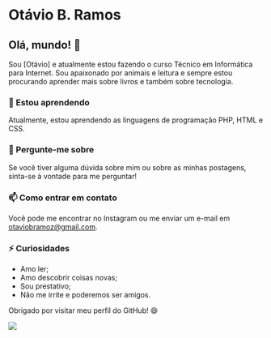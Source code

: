 # Otávio B. Ramos

## Olá, mundo! 👋

Sou [Otávio] e atualmente estou fazendo o curso Técnico em Informática para Internet. Sou apaixonado por animais e leitura e sempre estou procurando aprender mais sobre livros e também sobre tecnologia.

### 🌱 Estou aprendendo

Atualmente, estou aprendendo as linguagens de programação PHP, HTML e CSS.

### 💬 Pergunte-me sobre

Se você tiver alguma dúvida sobre mim ou sobre as minhas postagens, sinta-se à vontade para me perguntar!

### 📫 Como entrar em contato

Você pode me encontrar no Instagram ou me enviar um e-mail em otaviobramoz@gmail.com.

### ⚡ Curiosidades

- Amo ler;
- Amo descobrir coisas novas;
- Sou prestativo;
- Não me irrite e poderemos ser amigos.

Obrigado por visitar meu perfil do GitHub! 😄
<div> 
  <a href="https://instagram.com/tavio_ramoz" target="_blank"><img src="https://img.shields.io/badge/-Instagram-%23E4405F?style=for-the-badge&logo=instagram&logoColor=white" target="_blank"></a>
  
</div>
